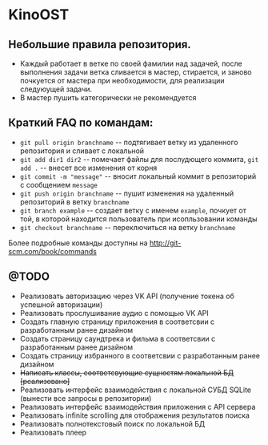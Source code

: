 KinoOST
=======

## Небольшие правила репозитория.

* Каждый работает в ветке по своей фамилии над задачей, после выполнения задачи ветка сливается в мастер, стирается, и заново почкуется от мастера при необходимости, для реализации следуюущей задачи.
* В мастер пушить категорически не рекомендуется

## Краткий FAQ по командам:

* `git pull origin branchname` -- подтягивает ветку из удаленного репозитория и сливает с локальной
* `git add dir1 dir2` -- помечает файлы для послудющего коммита, `git add .` -- внесет все изменения от корня
* `git commit -m "message"` -- вносит локальный коммит в репозиторий с сообщением `message`
* `git push origin branchname` -- пушит изменения на удаленный репозиторий в ветку `branchname`
* `git branch example` -- создает ветку с именем `example`, почкует от той, в которой находится пользователь при исопльзовании команды
* `git checkout branchname` -- переключиться на ветку `branchname`

Более подробные команды доступны на <http://git-scm.com/book/commands>


@TODO
--------
* Реализовать авторизацию через VK API (получение токена об успешной авторизации)
* Реализовать прослушивание аудио с помощью VK API
* Создать главную страницу приложения в соответсвии с разработанным ранее дизайном
* Создать страницу саундтрека и фильма в соответсвии с разработанным ранее дизайном
* Создать страницу избранного в соответсвии с разработанным ранее дизайном
* ~~Написать классы, соответсвующие сущностям локальной БД [реализовано]~~
* Реализовать интерфейс взаимодействия с локальной СУБД SQLite (вынести все запросы в репозитории)
* Реализовать интерфейс взаимодействия приложения с API сервера
* Реализовать infinite scrolling для отображения результатов поиска
* Реализовать полнотекстовый поиск по локальной БД
* Реализовать плеер
